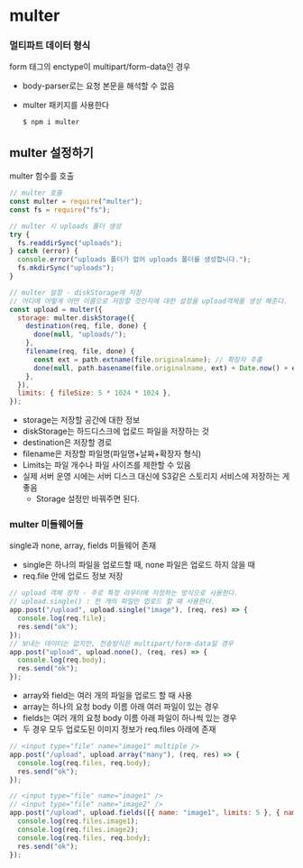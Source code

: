 ﻿# multer

### 멀티파트 데이터 형식

form 태그의 enctype이 multipart/form-data인 경우

- body-parser로는 요청 본문을 해석할 수 없음
- multer 패키지를 사용한다

  ```bash
  $ npm i multer
  ```

## multer 설정하기

multer 함수를 호출

```jsx
// multer 호출
const multer = require("multer");
const fs = require("fs");

// multer 시 uploads 폴더 생성
try {
  fs.readdirSync("uploads");
} catch (error) {
  console.error("uploads 폴더가 없어 uploads 폴더를 생성합니다.");
  fs.mkdirSync("uploads");
}

// multer 설정 - diskStorage에 저장
// 어디에 어떻게 어떤 이름으로 저장할 것인지에 대한 설정을 upload객체를 생성 해준다.
const upload = multer({
  storage: multer.diskStorage({
    destination(req, file, done) {
      done(null, "uploads/");
    },
    filename(req, file, done) {
      const ext = path.extname(file.originalname); // 확장자 추출
      done(null, path.basename(file.originalname, ext) + Date.now() + ext);
    },
  }),
  limits: { fileSize: 5 * 1024 * 1024 },
});
```

- storage는 저장할 공간에 대한 정보
- diskStorage는 하드디스크에 업로드 파일을 저장하는 것
- destination은 저장할 경로
- filename은 저장할 파일명(파일명+날짜+확장자 형식)
- Limits는 파일 개수나 파일 사이즈를 제한할 수 있음
- 실제 서버 운영 시에는 서버 디스크 대신에 S3같은 스토리지 서비스에 저장하는 게 좋음
  - Storage 설정만 바꿔주면 된다.

### multer 미들웨어들

single과 none, array, fields 미들웨어 존재

- single은 하나의 파일을 업로드할 때, none 파일은 업로드 하지 않을 때
- req.file 안에 업로드 정보 저장

```jsx
// upload 객체 장착 - 주로 특정 라우터에 지정하는 방식으로 사용한다.
// upload.single() : 한 개의 파일만 업로드 할 때 사용한다.
app.post("/upload", upload.single("image"), (req, res) => {
  console.log(req.file);
  res.send("ok");
});
// 보내는 데이터는 없지만, 전송방식은 multipart/form-data일 경우
app.post("upload", upload.none(), (req, res) => {
  console.log(req.body);
  res.send("ok");
});
```

- array와 field는 여러 개의 파일을 업로드 할 때 사용
- array는 하나의 요청 body 이름 아래 여러 파일이 있는 경우
- fields는 여러 개의 요청 body 이름 아래 파일이 하나씩 있는 경우
- 두 경우 모두 업로도된 이미지 정보가 req.files 아래에 존재

```jsx
// <input type="file" name="image1" multiple />
app.post("/upload", upload.array("many"), (req, res) => {
  console.log(req.files, req.body);
  res.send("ok");
});

// <input type="file" name="image1" />
// <input type="file" name="image2" />
app.post("/upload", upload.fields([{ name: "image1", limits: 5 }, { name: "image2" }]), (req, res) => {
  console.log(req.files.image1);
  console.log(req.files.image2);
  console.log(req.files, req.body);
  res.send("ok");
});
```
